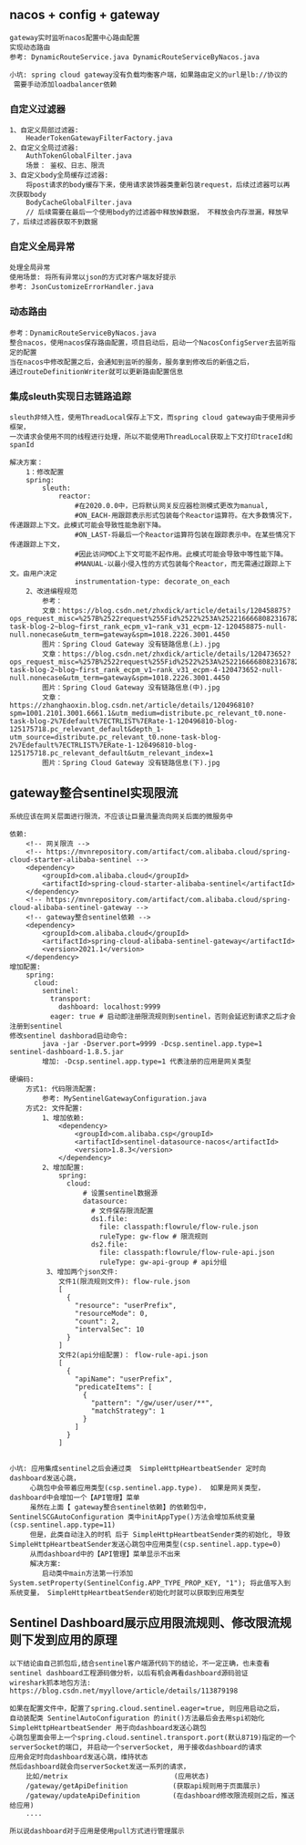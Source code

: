 ## nacos + config + gateway 
    gateway实时监听nacos配置中心路由配置
    实现动态路由
    参考: DynamicRouteService.java DynamicRouteServiceByNacos.java
    
    小坑: spring cloud gateway没有负载均衡客户端，如果路由定义的url是lb://协议的
     需要手动添加loadbalancer依赖
     
### 自定义过滤器
    1、自定义局部过滤器:
        HeaderTokenGatewayFilterFactory.java
    2、自定义全局过滤器:
        AuthTokenGlobalFilter.java
        场景： 鉴权、日志、限流
    3、自定义body全局缓存过滤器:
        将post请求的body缓存下来，使用请求装饰器类重新包装request，后续过滤器可以再次获取body
        BodyCacheGlobalFilter.java
        // 后续需要在最后一个使用body的过滤器中释放掉数据， 不释放会内存泄漏，释放早了，后续过滤器获取不到数据
    
### 自定义全局异常
    处理全局异常
    使用场景: 将所有异常以json的方式对客户端友好提示
    参考: JsonCustomizeErrorHandler.java

### 动态路由
    参考：DynamicRouteServiceByNacos.java
    整合nacos，使用nacos保存路由配置，项目启动后，启动一个NacosConfigServer去监听指定的配置
    当在nacos中修改配置之后，会通知到监听的服务，服务拿到修改后的新值之后，
    通过routeDefinitionWriter就可以更新路由配置信息
    
### 集成sleuth实现日志链路追踪
    sleuth非倾入性，使用ThreadLocal保存上下文，而spring cloud gateway由于使用异步框架，
    一次请求会使用不同的线程进行处理，所以不能使用ThreadLocal获取上下文打印traceId和spanId
    
    解决方案：
        1：修改配置
        spring:
            sleuth:
                reactor:
                    #在2020.0.0中，已将默认网关反应器检测模式更改为manual,
                    #ON_EACH-用跟踪表示形式包装每个Reactor运算符。在大多数情况下，传递跟踪上下文。此模式可能会导致性能急剧下降。
                    #ON_LAST-将最后一个Reactor运算符包装在跟踪表示中。在某些情况下传递跟踪上下文，
                    #因此访问MDC上下文可能不起作用。此模式可能会导致中等性能下降。
                    #MANUAL-以最小侵入性的方式包装每个Reactor，而无需通过跟踪上下文。由用户决定
                    instrumentation-type: decorate_on_each
        2、改进编程规范
            参考：
            文章：https://blog.csdn.net/zhxdick/article/details/120458875?ops_request_misc=%257B%2522request%255Fid%2522%253A%2522166668082316782428656973%2522%252C%2522scm%2522%253A%252220140713.130102334.pc%255Fblog.%2522%257D&request_id=166668082316782428656973&biz_id=0&utm_medium=distribute.pc_search_result.none-task-blog-2~blog~first_rank_ecpm_v1~rank_v31_ecpm-12-120458875-null-null.nonecase&utm_term=gateway&spm=1018.2226.3001.4450
            图片：Spring Cloud Gateway 没有链路信息(上).jpg
            文章：https://blog.csdn.net/zhxdick/article/details/120473652?ops_request_misc=%257B%2522request%255Fid%2522%253A%2522166668082316782428656973%2522%252C%2522scm%2522%253A%252220140713.130102334.pc%255Fblog.%2522%257D&request_id=166668082316782428656973&biz_id=0&utm_medium=distribute.pc_search_result.none-task-blog-2~blog~first_rank_ecpm_v1~rank_v31_ecpm-4-120473652-null-null.nonecase&utm_term=gateway&spm=1018.2226.3001.4450
            图片：Spring Cloud Gateway 没有链路信息(中).jpg
            文章：https://zhanghaoxin.blog.csdn.net/article/details/120496810?spm=1001.2101.3001.6661.1&utm_medium=distribute.pc_relevant_t0.none-task-blog-2%7Edefault%7ECTRLIST%7ERate-1-120496810-blog-125175718.pc_relevant_default&depth_1-utm_source=distribute.pc_relevant_t0.none-task-blog-2%7Edefault%7ECTRLIST%7ERate-1-120496810-blog-125175718.pc_relevant_default&utm_relevant_index=1
            图片：Spring Cloud Gateway 没有链路信息(下).jpg

## gateway整合sentinel实现限流
    系统应该在网关层面进行限流，不应该让巨量流量流向网关后面的微服务中
    
    依赖:
        <!-- 网关限流 -->
        <!-- https://mvnrepository.com/artifact/com.alibaba.cloud/spring-cloud-starter-alibaba-sentinel -->
        <dependency>
            <groupId>com.alibaba.cloud</groupId>
            <artifactId>spring-cloud-starter-alibaba-sentinel</artifactId>
        </dependency>
        <!-- https://mvnrepository.com/artifact/com.alibaba.cloud/spring-cloud-alibaba-sentinel-gateway -->
        <!-- gateway整合sentinel依赖 -->
        <dependency>
            <groupId>com.alibaba.cloud</groupId>
            <artifactId>spring-cloud-alibaba-sentinel-gateway</artifactId>
            <version>2021.1</version>
        </dependency>
    增加配置:
        spring:
          cloud:
            sentinel:
              transport:
                dashboard: localhost:9999
              eager: true # 启动即注册限流规则到sentinel，否则会延迟到请求之后才会注册到sentinel
    修改sentinel dashborad启动命令:
            java -jar -Dserver.port=9999 -Dcsp.sentinel.app.type=1 sentinel-dashboard-1.8.5.jar
            增加: -Dcsp.sentinel.app.type=1 代表注册的应用是网关类型
    
    硬编码:
        方式1: 代码限流配置:
            参考: MySentinelGatewayConfiguration.java
        方式2: 文件配置:
            1、增加依赖:
                <dependency>
                    <groupId>com.alibaba.csp</groupId>
                    <artifactId>sentinel-datasource-nacos</artifactId>
                    <version>1.8.3</version>
                </dependency>
            2、增加配置:
                spring:
                  cloud:
                      # 设置sentinel数据源
                      datasource:
                        # 文件保存限流配置
                        ds1.file:
                          file: classpath:flowrule/flow-rule.json
                          ruleType: gw-flow # 限流规则
                        ds2.file:
                          file: classpath:flowrule/flow-rule-api.json
                          ruleType: gw-api-group # api分组
             3、增加两个json文件:
                文件1(限流规则文件): flow-rule.json    
                [
                  {
                    "resource": "userPrefix",
                    "resourceMode": 0,
                    "count": 2,
                    "intervalSec": 10
                  }
                ]
                文件2(api分组配置)： flow-rule-api.json   
                [
                  {
                    "apiName": "userPrefix",
                    "predicateItems": [
                      {
                        "pattern": "/gw/user/user/**",
                        "matchStrategy": 1
                      }
                    ]
                  }
                ]
    
    
    小坑: 应用集成sentinel之后会通过类  SimpleHttpHeartbeatSender 定时向dashboard发送心跳，
         心跳包中会带着应用类型(csp.sentinel.app.type).  如果是网关类型，dashboard中会增加一个【API管理】菜单
         虽然在上面【 gateway整合sentinel依赖】的依赖包中，SentinelSCGAutoConfiguration 类中initAppType()方法会增加系统变量(csp.sentinel.app.type=11)
         但是，此类自动注入的时机 后于 SimpleHttpHeartbeatSender类的初始化, 导致 SimpleHttpHeartbeatSender发送心跳包中应用类型(csp.sentinel.app.type=0)
         从而dashboard中的【API管理】菜单显示不出来
         解决方案:
            启动类中main方法第一行添加 System.setProperty(SentinelConfig.APP_TYPE_PROP_KEY, "1"); 将此值写入到系统变量， SimpleHttpHeartbeatSender初始化时就可以获取到应用类型



## Sentinel Dashboard展示应用限流规则、修改限流规则下发到应用的原理
    以下结论由自己抓包后,结合sentinel客户端源代码下的结论，不一定正确，也未查看sentinel dashboard工程源码做分析，以后有机会再看dashboard源码验证
    wireshark抓本地包方法: https://blog.csdn.net/myyllove/article/details/113879198
    
    如果在配置文件中，配置了spring.cloud.sentinel.eager=true, 则应用启动之后，
    自动装配类 SentinelAutoConfiguration 的init()方法最后会去用spi初始化 SimpleHttpHeartbeatSender 用于向dashboard发送心跳包
    心跳包里面会带上一个spring.cloud.sentinel.transport.port(默认8719)指定的一个serverSocket的端口, 并启动一个serverSocket, 用于接收dashboard的请求
    应用会定时向dashboard发送心跳，维持状态
    然后dashboard就会向serverSocket发送一系列的请求， 
        比如/metrix                          (应用状态)
        /gateway/getApiDefinition           (获取api规则用于页面展示)
        /gateway/updateApiDefinition        (在dashboard修改限流规则之后，推送给应用)
        ....
    
    所以说dashboard对于应用是使用pull方式进行管理展示





